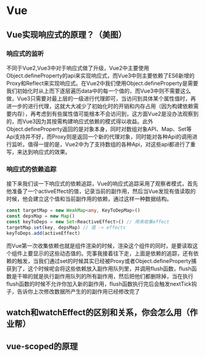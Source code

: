 # Vue

## Vue实现响应式的原理？（美图）

### 响应式的监听

不同于Vue2,Vue3中对于响应式做了升级，Vue2中主要使用Object.defineProperty的api来实现响应式，而Vue3中则主要依赖了ES6新增的Proxy和Reflect来实现响应式。在Vue2中我们使用Object.defineProperty是需要我们初始化时从上而下逐层遍历data中的每一个值的，而Vue3中则不需要这么做，Vue3只需要对最上层的一级进行代理即可，当访问到具体某个属性值时，再进一步的进行代理，这就大大减少了初始化时的开销和内存占用（因为构建依赖需要内存），再考虑到有些属性值可能根本不会访问到，这方面Vue2是没办法观察到的，而Vue3因为其按需构建响应式依赖的模式得以收益。此外Object.defineProperty返回的是对象本身，同时对数组对象API、Map、Set等Api支持并不好，而Proxy则是返回一个新的代理对象，同时能对各种Api的调用进行监听。值得一提的是，Vue2中为了支持数组的各种Api，对这些api都进行了重写，来达到响应式的效果。

### 响应式的依赖追踪

接下来我们谈一下响应式的依赖追踪，Vue的响应式追踪采用了观察者模式，首先他准备了一个activeEffect的值，记录当前的副作用，然后当Vue发现有值读取的时候，他会建立这个值和当前副作用的依赖，通过这样一种数据结构。

```ts
const targetMap = new WeakMap<any, KeyToDepMap>()
const depsMap = new Map()
const keyToDeps = new Set<ReactiveEffect>() // 用来收集effect
targetMap.set(key, depsMap) // 值 -> effects
keyToDeps.add(activeEffect)

```

而Vue第一次收集依赖也就是组件渲染的时候，渲染这个组件的同时，是要读取这个组件上要显示的这些动态值的。完事我接着往下走，上面是依赖的追踪，还有依赖的触发，当我们通过set的时候其实已经被Proxy或者Object.defineProperty捕获到了，这个时候呢会将这些依赖放入副作用队列里，并调用flush函数，flush函数是干嘛的就是执行副作用队列的所有副作用，然后把他们都删除掉，当在执行flush函数的时候不允许你加入新的副作用，flush函数执行完后会触发nextTick钩子，告诉你上次修改数据所产生的的副作用已经修改完了

## watch和watchEffect的区别和关系，你会怎么用（作业帮）

## vue-scoped的原理